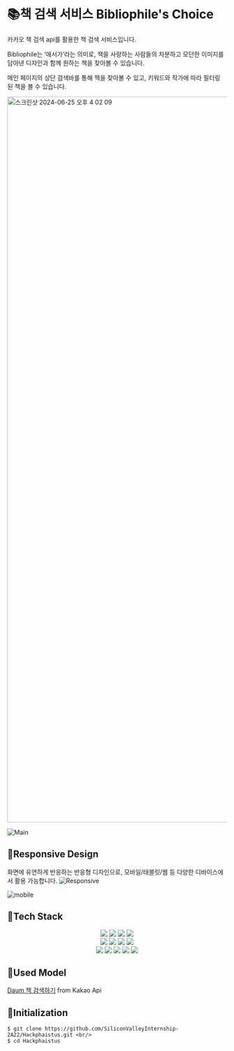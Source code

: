 # 📚책 검색 서비스 Bibliophile's Choice

카카오 책 검색 api를 활용한 책 검색 서비스입니다.

Bibliophile는 ‘애서가’라는 의미로, 책을 사랑하는 사람들의 차분하고 모던한 이미지를 담아낸 디자인과 함께 원하는 책을 찾아볼 수 있습니다.

메인 페이지의 상단 검색바를 통해 책을 찾아볼 수 있고, 키워드와 작가에 따라 필터링 된 책을 볼 수 있습니다.

<img width="1664" alt="스크린샷 2024-06-25 오후 4 02 09" src="https://github.com/su-aJ815/bookFinder/assets/85851785/c38ff084-1793-4de3-b730-074070ffaa9d">

![Main](https://github.com/su-aJ815/bookFinder/assets/85851785/342c29f2-e31c-47bd-bcab-743799ba9143)




## 📎Responsive Design

화면에 유연하게 반응하는 반응형 디자인으로, 모바일/태블릿/웹 등 다양한 디바이스에서 활용 가능합니다.
![Responsive](https://github.com/su-aJ815/bookFinder/assets/85851785/0efef1e3-9150-46c6-b81f-c991e382cb4b)

![mobile](https://github.com/su-aJ815/bookFinder/assets/85851785/e69b1f0a-2378-4471-8334-13c6673b7dc8)




## 📎Tech Stack
<div align=center>
  <img src="https://img.shields.io/badge/React-20232A?style=for-the-badge&logo=react&logoColor=white">
  <img src="https://img.shields.io/badge/TypeScript-3178C6?style=for-the-badge&logo=typescript&logoColor=white">
  <img src="https://img.shields.io/badge/npm-CB3837?style=for-the-badge&logo=npm&logoColor=white">
  <img src="https://img.shields.io/badge/Prettier-F7B93E?style=for-the-badge&logo=prettier&logoColor=white">
  <br>

  <img src="https://img.shields.io/badge/ESLint-4B32C3?style=for-the-badge&logo=eslint&logoColor=white">
  <img src="https://img.shields.io/badge/SCSS-CC6699?style=for-the-badge&logo=sass&logoColor=white">
  <img src="https://img.shields.io/badge/React Router-CA4245?style=for-the-badge&logo=reactrouter&logoColor=white">
  <img src="https://img.shields.io/badge/Tailwind CSS-06B6D4?style=for-the-badge&logo=tailwindcss&logoColor=white">
  <br>

  <img src="https://img.shields.io/badge/Font Awesome-538DD7?style=for-the-badge&logo=fontawesome&logoColor=white">
  <img src="https://img.shields.io/badge/Figma-F24E1E?style=for-the-badge&logo=figma&logoColor=white">
  <img src="https://img.shields.io/badge/Axios-5A29E4?style=for-the-badge&logo=axios&logoColor=white">
  <img src="https://img.shields.io/badge/styled-component-DB7093?style=for-the-badge&logo=styledcomponent&logoColor=white">
  <img src="https://img.shields.io/badge/VScode-007ACC?style=for-the-badge&logo=visualstudiocode&logoColor=white">
</div>




## 📎Used Model
[Daum 책 검색하기](https://developers.kakao.com/docs/latest/ko/daum-search/dev-guide#search-book) from Kakao Api




## 📎Initialization
```
$ git clone https://github.com/SiliconValleyInternship-2A22/Hackphaistus.git <br/>
$ cd Hackphaistus
```

